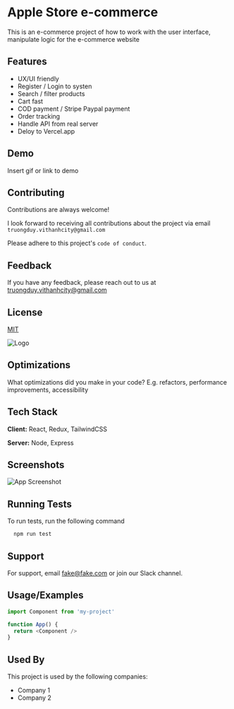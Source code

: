 
# Apple Store e-commerce

This is an e-commerce project of how to work with the user interface, manipulate logic for the e-commerce website




## Features

- UX/UI friendly
- Register / Login to systen
- Search / filter products
- Cart fast
- COD payment / Stripe Paypal payment
- Order tracking
- Handle API from real server
- Deloy to Vercel.app


## Demo

Insert gif or link to demo


## Contributing

Contributions are always welcome!

I look forward to receiving all contributions about the project via email `truongduy.vithanhcity@gmail.com` 

Please adhere to this project's `code of conduct`.


## Feedback

If you have any feedback, please reach out to us at truongduy.vithanhcity@gmail.com


## License

[MIT](https://choosealicense.com/licenses/mit/)


![Logo](https://github.com/truongduy28/e-commerce-REACT/blob/main/asset-for-git/logo.png?raw=true)


## Optimizations

What optimizations did you make in your code? E.g. refactors, performance improvements, accessibility


## Tech Stack

**Client:** React, Redux, TailwindCSS

**Server:** Node, Express


## Screenshots

![App Screenshot](https://via.placeholder.com/468x300?text=App+Screenshot+Here)


## Running Tests

To run tests, run the following command

```bash
  npm run test
```


## Support

For support, email fake@fake.com or join our Slack channel.


## Usage/Examples

```javascript
import Component from 'my-project'

function App() {
  return <Component />
}
```


## Used By

This project is used by the following companies:

- Company 1
- Company 2

